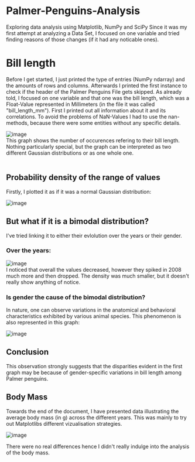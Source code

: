 # Palmer-Penguins-Analysis
Exploring data analysis using Matplotlib, NumPy and SciPy
Since it was my first attempt at analyzing a Data Set, I focused on one variable and tried finding reasons of those changes (if it had any noticable ones).

# Bill length
Before I get started, I just printed the type of entries (NumPy ndarray) and the amounts of rows and columns. Afterwards I printed the first instance to check if the header of the Palmer Penguins File gets skipped.
As already told, I focused on one variable and that one was the bill length, which was a Float-Value represented in Millimeters (in the file it was called "bill_length_mm").
First I printed out all information about it and its correlations. To avoid the problems of NaN-Values I had to use the nan-methods, because there were some entities without any specific details. 

![image](https://github.com/MiladWazirZada/Palmer-Penguins-Analysis/assets/82714284/4ffb95a0-4213-4a36-85cd-e6e33483a783)
<br />
This graph shows the number of occurences refering to their bill length. Nothing particularly special, but the graph can be interpreted as two different Gaussian distributions or as one whole one. <br />
<br />

## Probability density of the range of values
Firstly, I plotted it as if it was a normal Gaussian distribution:

![image](https://github.com/MiladWazirZada/Palmer-Penguins-Analysis/assets/82714284/e7c28c46-49f8-4bdf-9419-0b688c24033f)
<br />
## But what if it is a bimodal distribution?
I've tried linking it to either their evlolution over the years or their gender. <br />

### Over the years:

![image](https://github.com/MiladWazirZada/Palmer-Penguins-Analysis/assets/82714284/b2389358-102c-4940-b026-ee66ba886c2c)
<br />
I noticed that overall the values decreased, however they spiked in 2008 much more and then dropped. The density was much smaller, but it doesn't really show anything of notice. <br />

### Is gender the cause of the bimodal distribution?
In nature, one can observe variations in the anatomical and behavioral characteristics exhibited by various animal species. This phenomenon is also represented in this graph:

![image](https://github.com/MiladWazirZada/Palmer-Penguins-Analysis/assets/82714284/f66b7e18-df51-4728-bcff-3839e6885442)
<br />
## Conclusion
This observation strongly suggests that the disparities evident in the first graph may be because of gender-specific variations in bill length among Palmer penguins.

## Body Mass

Towards the end of the document, I have presented data illustrating the average body mass (in g) across the different years. This was mainly to try out Matplotlibs different vizualisation strategies.

![image](https://github.com/MiladWazirZada/Palmer-Penguins-Analysis/assets/82714284/91252560-91b3-4a48-955e-c4e0cfaea14b)

There were no real differences hence I didn't really indulge into the analysis of the body mass.
